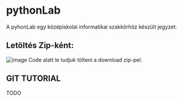 # pythonLab

A pyhonLab egy középiskolai informatikai szakkörhöz készült jegyzet.

## Letöltés Zip-ként:
![image](https://user-images.githubusercontent.com/13373740/165829067-d2bee694-6cb5-4959-bbc3-d99e4cae0883.png)
Code alatt le tudjuk tölteni a download zip-pel.

## GIT TUTORIAL
TODO
